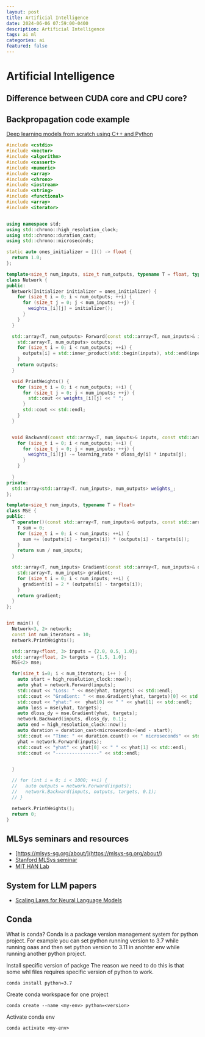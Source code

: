 ```yaml
---
layout: post
title: Artificial Intelligence
date: 2024-06-06 07:59:00-0400
description: Artificial Intelligence
tags: ai ml 
categories: ai
featured: false
---
```



# Artificial Intelligence

## Difference between CUDA core and CPU core?


## Backpropagation code example 
[Deep learning models from scratch using C++ and Python](https://alexgl-github.github.io/github/jekyll/2021/04/16/Dense_layer.html)
```cpp
#include <cstdio>
#include <vector>
#include <algorithm>
#include <cassert>
#include <numeric>
#include <array>
#include <chrono>
#include <iostream>
#include <string>
#include <functional>
#include <array>
#include <iterator>


using namespace std;
using std::chrono::high_resolution_clock;
using std::chrono::duration_cast;
using std::chrono::microseconds;

static auto ones_initializer = []() -> float {
  return 1.0;
};

template<size_t num_inputs, size_t num_outputs, typename T = float, typename Initializer = decltype(ones_initializer)>
class Network {
public:
  Network(Initializer initializer = ones_initializer) {
    for (size_t i = 0; i < num_outputs; ++i) {
      for (size_t j = 0; j < num_inputs; ++j) {
        weights_[i][j] = initializer();
      }
    }
  }

  std::array<T, num_outputs> Forward(const std::array<T, num_inputs>& inputs) {
    std::array<T, num_outputs> outputs;
    for (size_t i = 0; i < num_outputs; ++i) {
      outputs[i] = std::inner_product(std::begin(inputs), std::end(inputs), std::begin(weights_[i]), T{0});
    }
    return outputs;
  }

  void PrintWeights() {
    for (size_t i = 0; i < num_outputs; ++i) {
      for (size_t j = 0; j < num_inputs; ++j) {
        std::cout << weights_[i][j] << " ";
      }
      std::cout << std::endl;
    }
  }


  void Backward(const std::array<T, num_inputs>& inputs, const std::array<T, num_outputs>& dloss_dy, T learning_rate) {
    for (size_t i = 0; i < num_outputs; ++i) {
      for (size_t j = 0; j < num_inputs; ++j) {
        weights_[i][j] -= learning_rate * dloss_dy[i] * inputs[j];
      }
    }
  
  }
private:
  std::array<std::array<T, num_inputs>, num_outputs> weights_;
};

template<size_t num_inputs, typename T = float>
class MSE {
public:
  T operator()(const std::array<T, num_inputs>& outputs, const std::array<T, num_inputs>& targets) {
    T sum = 0;
    for (size_t i = 0; i < num_inputs; ++i) {
      sum += (outputs[i] - targets[i]) * (outputs[i] - targets[i]);
    }
    return sum / num_inputs;
  }

  std::array<T, num_inputs> Gradient(const std::array<T, num_inputs>& outputs, const std::array<T, num_inputs>& targets) {
    std::array<T, num_inputs> gradient;
    for (size_t i = 0; i < num_inputs; ++i) {
      gradient[i] = 2 * (outputs[i] - targets[i]);
    }
    return gradient;
  } 
};


int main() {
  Network<3, 2> network;
  const int num_iterators = 10;
  network.PrintWeights();

  std::array<float, 3> inputs = {2.0, 0.5, 1.0};
  std::array<float, 2> targets = {1.5, 1.0};
  MSE<2> mse;

  for(size_t i=0; i < num_iterators; i++ ) {
    auto start = high_resolution_clock::now();
    auto yhat = network.Forward(inputs);
    std::cout << "Loss: " << mse(yhat, targets) << std::endl;
    std::cout << "Gradient: " << mse.Gradient(yhat, targets)[0] << std::endl;
    std::cout << "yhat:" <<  yhat[0] << " " << yhat[1] << std::endl;
    auto loss = mse(yhat, targets);
    auto dloss_dy = mse.Gradient(yhat, targets);
    network.Backward(inputs, dloss_dy, 0.1);
    auto end = high_resolution_clock::now();
    auto duration = duration_cast<microseconds>(end - start);
    std::cout << "Time: " << duration.count() << " microseconds" << std::endl;
    yhat = network.Forward(inputs); 
    std::cout << "yhat" << yhat[0] << " " << yhat[1] << std::endl;
    std::cout << "----------------" << std::endl;


  }

  // for (int i = 0; i < 1000; ++i) {
  //   auto outputs = network.Forward(inputs);
  //   network.Backward(inputs, outputs, targets, 0.1);
  // }

  network.PrintWeights();
  return 0;
}
```

<!-- ## LightGBM usage -->
<!-- [LightGBM usage](./lightgbm.md) -->

## MLSys seminars and resources
- [https://mlsys-sg.org/about/](https://mlsys-sg.org/about/)
- [Stanford MLSys seminar](https://www.youtube.com/@StanfordMLSysSeminars)
- [MIT HAN Lab](https://www.youtube.com/@MITHANLab/videos)

## System for LLM papers
- [Scaling Laws for Neural Language Models](https://arxiv.org/pdf/2001.08361.pdf)

## Conda 
What is conda?
Conda is a package version management system for python project.
For example you can set python running version to 3.7 while running oaas
and then set python version to 3.11 in anohter env while running 
another python project.

Install specific version of packge
The reason we need to do this is that 
some whl files requires specific version of python to work.
```
conda install python=3.7
```

Create conda workspace for one project
```
conda create --name <my-env> python=<version>
```
Activate conda env
```
conda activate <my-env>
```
